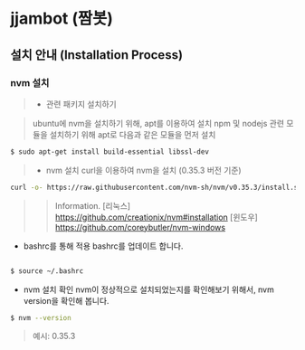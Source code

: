 # jjambot (짬봇)


## 설치 안내 (Installation Process)

### nvm 설치

> - 관련 패키지 설치하기

> ubuntu에 nvm을 설치하기 위해, apt를 이용하여 설치
> npm 및 nodejs 관련 모듈을 설치하기 위해 apt로 다음과 같은 모듈을 먼저 설치

```bash
$ sudo apt-get install build-essential libssl-dev
```





> - nvm 설치
> curl을 이용하여 nvm을 설치 (0.35.3 버전 기준)


```bash
curl -o- https://raw.githubusercontent.com/nvm-sh/nvm/v0.35.3/install.sh | bash
```

> 	> Information.
		[리눅스] https://github.com/creationix/nvm#installation
		[윈도우] https://github.com/coreybutler/nvm-windows


- bashrc를 통해 적용
bashrc를 업데이트 합니다.

```bash

$ source ~/.bashrc
```

- nvm 설치 확인
nvm이 정상적으로 설치되었는지를 확인해보기 위해서, nvm version을 확인해 봅니다.

```bash
$ nvm --version
```

> 예시: 0.35.3



